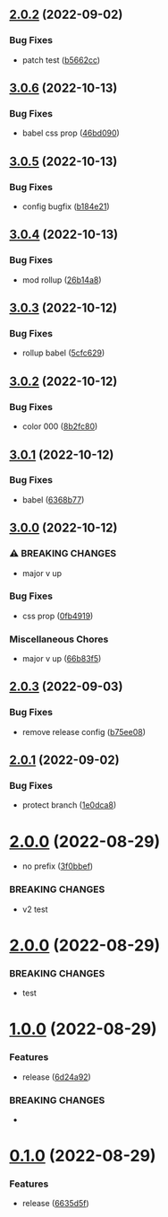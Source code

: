 ## [2.0.2](https://github.com/8zca/my-react-components/compare/v2.0.1...v2.0.2) (2022-09-02)


### Bug Fixes

* patch test ([b5662cc](https://github.com/8zca/my-react-components/commit/b5662cc773836d323a29737b807776c7cb7cac0e))

## [3.0.6](https://github.com/8zca/my-react-components/compare/v3.0.5...v3.0.6) (2022-10-13)


### Bug Fixes

* babel css prop ([46bd090](https://github.com/8zca/my-react-components/commit/46bd09023780f5adef7ff83580a8e3db6071f2ec))

## [3.0.5](https://github.com/8zca/my-react-components/compare/v3.0.4...v3.0.5) (2022-10-13)


### Bug Fixes

* config bugfix ([b184e21](https://github.com/8zca/my-react-components/commit/b184e215b510545d64340e09f3686214694160f5))

## [3.0.4](https://github.com/8zca/my-react-components/compare/v3.0.3...v3.0.4) (2022-10-13)


### Bug Fixes

* mod rollup ([26b14a8](https://github.com/8zca/my-react-components/commit/26b14a8ca113a98f8bd74d8b855c411579d352d9))

## [3.0.3](https://github.com/8zca/my-react-components/compare/v3.0.2...v3.0.3) (2022-10-12)


### Bug Fixes

* rollup babel ([5cfc629](https://github.com/8zca/my-react-components/commit/5cfc62957fca26fd55133667f2c77ccb4c6d7ebf))

## [3.0.2](https://github.com/8zca/my-react-components/compare/v3.0.1...v3.0.2) (2022-10-12)


### Bug Fixes

* color 000 ([8b2fc80](https://github.com/8zca/my-react-components/commit/8b2fc809137288fed943dc68c8a3e69b187117c8))

## [3.0.1](https://github.com/8zca/my-react-components/compare/v3.0.0...v3.0.1) (2022-10-12)


### Bug Fixes

* babel ([6368b77](https://github.com/8zca/my-react-components/commit/6368b7715594a91ed3936bb6b93cc10ca72b2421))

## [3.0.0](https://github.com/8zca/my-react-components/compare/v2.0.3...v3.0.0) (2022-10-12)


### ⚠ BREAKING CHANGES

* major v up

### Bug Fixes

* css prop ([0fb4919](https://github.com/8zca/my-react-components/commit/0fb49198b1c4e691e385fe0accbffc73f17a2055))


### Miscellaneous Chores

* major v up ([66b83f5](https://github.com/8zca/my-react-components/commit/66b83f5b166aec0b841c4e73a0b99c82c03af874))

## [2.0.3](https://github.com/8zca/my-react-components/compare/v2.0.2...v2.0.3) (2022-09-03)


### Bug Fixes

* remove release config ([b75ee08](https://github.com/8zca/my-react-components/commit/b75ee08eda07177145190a09cdf826e6e05107f6))

## [2.0.1](https://github.com/8zca/my-react-components/compare/v2.0.0...v2.0.1) (2022-09-02)


### Bug Fixes

* protect branch ([1e0dca8](https://github.com/8zca/my-react-components/commit/1e0dca8e1fdf8b9a3b20a9e6ff11e2ad389f8eac))

# [2.0.0](https://github.com/8zca/my-react-components/compare/v1.0.0...v2.0.0) (2022-08-29)


* no prefix ([3f0bbef](https://github.com/8zca/my-react-components/commit/3f0bbefaa569399ff181116f72387a247f1505c9))


### BREAKING CHANGES

* v2 test

# [2.0.0](https://github.com/8zca/my-react-components/compare/v1.0.0...v2.0.0) (2022-08-29)


### BREAKING CHANGES
* test


# [1.0.0](https://github.com/8zca/my-react-components/compare/v0.1.0...v1.0.0) (2022-08-29)


### Features

* release ([6d24a92](https://github.com/8zca/my-react-components/commit/6d24a92438eb5254ce9bf73cd4f46a70480791e7))


### BREAKING CHANGES

*

# [0.1.0](https://github.com/8zca/my-react-components/compare/v0.0.3...v0.1.0) (2022-08-29)


### Features

* release ([6635d5f](https://github.com/8zca/my-react-components/commit/6635d5fbae92d1489eb7b8f3dac838a05668c1ef))
